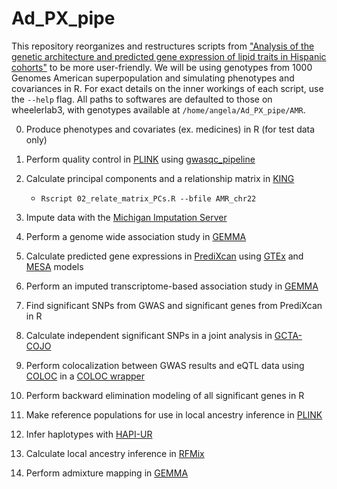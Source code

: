 # Ad_PX_pipe
This repository reorganizes and restructures scripts from ["Analysis of the genetic architecture and predicted gene expression of lipid traits in Hispanic cohorts"](https://github.com/WheelerLab/px_his_chol) to be more user-friendly. We will be using genotypes from 1000 Genomes American superpopulation and simulating phenotypes and covariances in R. For exact details on the inner workings of each script, use the `--help` flag. All paths to softwares are defaulted to those on wheelerlab3, with genotypes available at `/home/angela/Ad_PX_pipe/AMR`.

00. Produce phenotypes and covariates (ex. medicines) in R (for test data only)

01. Perform quality control in [PLINK](https://www.cog-genomics.org/plink/1.9/filter) using [gwasqc_pipeline](https://github.com/WheelerLab/gwasqc_pipeline)

02. Calculate principal components and a relationship matrix in [KING](http://people.virginia.edu/~wc9c/KING/manual.html)

    * `Rscript 02_relate_matrix_PCs.R --bfile AMR_chr22`
 
03. Impute data with the [Michigan Imputation Server](https://imputationserver.sph.umich.edu/index.html#!)

04. Perform a genome wide association study in [GEMMA](http://www.xzlab.org/software/GEMMAmanual.pdf)

05. Calculate predicted gene expressions in [PrediXcan](https://github.com/hakyimlab/PrediXcan) using [GTEx](http://predictdb.org/) and [MESA](https://github.com/aandaleon/DivPop) models

06. Perform an imputed transcriptome-based association study in [GEMMA](http://www.xzlab.org/software/GEMMAmanual.pdf)

07. Find significant SNPs from GWAS and significant genes from PrediXcan in R

08. Calculate independent significant SNPs in a joint analysis in [GCTA-COJO](https://cnsgenomics.com/software/gcta/#COJO)

09. Perform colocalization between GWAS results and eQTL data using [COLOC](https://cran.r-project.org/web/packages/coloc/coloc.pdf) in a [COLOC wrapper](https://github.com/hakyimlab/summary-gwas-imputation)

10. Perform backward elimination modeling of all significant genes in R

11. Make reference populations for use in local ancestry inference in [PLINK](https://www.cog-genomics.org/plink/1.9/data)

12. Infer haplotypes with [HAPI-UR](https://code.google.com/archive/p/hapi-ur/)

13. Calculate local ancestry inference in [RFMix](https://sites.google.com/site/rfmixlocalancestryinference/)

14. Perform admixture mapping in [GEMMA](http://www.xzlab.org/software/GEMMAmanual.pdf)


